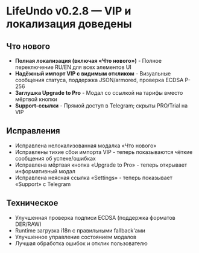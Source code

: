 # LifeUndo v0.2.8 — VIP и локализация доведены

## Что нового
- **Полная локализация (включая «Что нового»)** - Полное переключение RU/EN для всех элементов UI
- **Надёжный импорт VIP с видимым откликом** - Визуальные сообщения статуса, поддержка JSON/armored, проверка ECDSA P-256
- **Заглушка Upgrade to Pro** - Модал со ссылкой на тарифы вместо мёртвой кнопки
- **Support-ссылки** - Прямой доступ в Telegram; скрыты PRO/Trial на VIP

## Исправления
- Исправлена нелокализованная модалка «Что нового»
- Исправлены тихие сбои импорта VIP - теперь показываются чёткие сообщения об успехе/ошибках
- Исправлена мёртвая кнопка «Upgrade to Pro» - теперь открывает информативный модал
- Исправлена неясная ссылка «Settings» - теперь показывает «Support» с Telegram

## Техническое
- Улучшенная проверка подписи ECDSA (поддержка форматов DER/RAW)
- Runtime загрузка i18n с правильными fallback'ами
- Улучшенное управление состоянием модалов
- Лучшая обработка ошибок и отклик пользователю





















